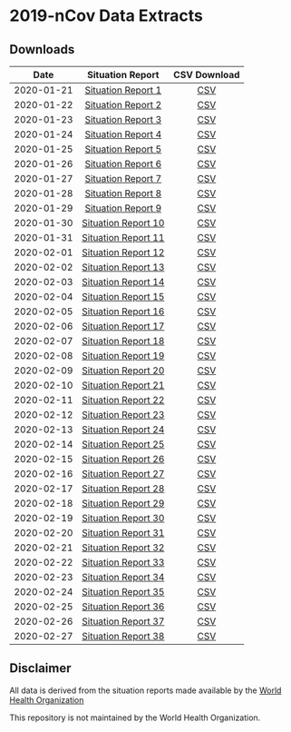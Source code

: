 # 2019-nCov Data Extracts

## Downloads

| Date          | Situation Report                                                             | CSV Download                                |
|:-------------:|:----------------------------------------------------------------------------:|:-------------------------------------------:|
| 2020-01-21    | [Situation Report 1](/2019-nCov/2020-01-21/20200121-sitrep-1-2019-ncov.pdf)  | [CSV](/2019-nCov/2020-01-21/2020-01-21.csv) |
| 2020-01-22    | [Situation Report 2](/2019-nCov/2020-01-22/20200122-sitrep-2-2019-ncov.pdf)  | [CSV](/2019-nCov/2020-01-22/2020-01-22.csv) |
| 2020-01-23    | [Situation Report 3](/2019-nCov/2020-01-23/20200123-sitrep-3-2019-ncov.pdf)  | [CSV](/2019-nCov/2020-01-23/2020-01-23.csv) |
| 2020-01-24    | [Situation Report 4](/2019-nCov/2020-01-24/20200124-sitrep-4-2019-ncov.pdf)  | [CSV](/2019-nCov/2020-01-24/2020-01-24.csv) |
| 2020-01-25    | [Situation Report 5](/2019-nCov/2020-01-25/20200125-sitrep-5-2019-ncov.pdf)  | [CSV](/2019-nCov/2020-01-25/2020-01-25.csv) |
| 2020-01-26    | [Situation Report 6](/2019-nCov/2020-01-26/20200126-sitrep-6-2019-ncov.pdf)  | [CSV](/2019-nCov/2020-01-26/2020-01-26.csv) |
| 2020-01-27    | [Situation Report 7](/2019-nCov/2020-01-27/20200127-sitrep-7-2019-ncov.pdf)  | [CSV](/2019-nCov/2020-01-27/2020-01-27.csv) |
| 2020-01-28    | [Situation Report 8](/2019-nCov/2020-01-28/20200128-sitrep-8-2019-ncov.pdf)  | [CSV](/2019-nCov/2020-01-28/2020-01-28.csv) |
| 2020-01-29    | [Situation Report 9](/2019-nCov/2020-01-29/20200129-sitrep-9-2019-ncov.pdf)  | [CSV](/2019-nCov/2020-01-29/2020-01-29.csv) |
| 2020-01-30    | [Situation Report 10](/2019-nCov/2020-01-30/20200130-sitrep-10-2019-ncov.pdf)| [CSV](/2019-nCov/2020-01-30/2020-01-30.csv) |
| 2020-01-31    | [Situation Report 11](/2019-nCov/2020-01-31/20200131-sitrep-11-2019-ncov.pdf)| [CSV](/2019-nCov/2020-01-31/2020-01-31.csv) |
| 2020-02-01    | [Situation Report 12](/2019-nCov/2020-02-01/20200201-sitrep-12-2019-ncov.pdf)| [CSV](/2019-nCov/2020-02-01/2020-02-01.csv) |
| 2020-02-02    | [Situation Report 13](/2019-nCov/2020-02-02/20200202-sitrep-13-2019-ncov.pdf)| [CSV](/2019-nCov/2020-02-02/2020-02-02.csv) |
| 2020-02-03    | [Situation Report 14](/2019-nCov/2020-02-03/20200203-sitrep-14-2019-ncov.pdf)| [CSV](/2019-nCov/2020-02-03/2020-02-03.csv) |
| 2020-02-04    | [Situation Report 15](/2019-nCov/2020-02-04/20200204-sitrep-15-2019-ncov.pdf)| [CSV](/2019-nCov/2020-02-04/2020-02-04.csv) |
| 2020-02-05    | [Situation Report 16](/2019-nCov/2020-02-05/20200205-sitrep-16-2019-ncov.pdf)| [CSV](/2019-nCov/2020-02-05/2020-02-05.csv) |
| 2020-02-06    | [Situation Report 17](/2019-nCov/2020-02-06/20200206-sitrep-17-2019-ncov.pdf)| [CSV](/2019-nCov/2020-02-06/2020-02-06.csv) |
| 2020-02-07    | [Situation Report 18](/2019-nCov/2020-02-07/20200207-sitrep-18-2019-ncov.pdf)| [CSV](/2019-nCov/2020-02-07/2020-02-07.csv) |
| 2020-02-08    | [Situation Report 19](/2019-nCov/2020-02-08/20200208-sitrep-19-2019-ncov.pdf)| [CSV](/2019-nCov/2020-02-08/2020-02-08.csv) |
| 2020-02-09    | [Situation Report 20](/2019-nCov/2020-02-09/20200209-sitrep-20-2019-ncov.pdf)| [CSV](/2019-nCov/2020-02-09/2020-02-09.csv) |
| 2020-02-10    | [Situation Report 21](/2019-nCov/2020-02-10/20200210-sitrep-21-2019-ncov.pdf)| [CSV](/2019-nCov/2020-02-10/2020-02-10.csv) |
| 2020-02-11    | [Situation Report 22](/2019-nCov/2020-02-11/20200211-sitrep-22-2019-ncov.pdf)| [CSV](/2019-nCov/2020-02-11/2020-02-11.csv) |
| 2020-02-12    | [Situation Report 23](/2019-nCov/2020-02-12/20200212-sitrep-23-2019-ncov.pdf)| [CSV](/2019-nCov/2020-02-12/2020-02-12.csv) |
| 2020-02-13    | [Situation Report 24](/2019-nCov/2020-02-13/20200213-sitrep-24-2019-ncov.pdf)| [CSV](/2019-nCov/2020-02-13/2020-02-13.csv) |
| 2020-02-14    | [Situation Report 25](/2019-nCov/2020-02-14/20200214-sitrep-25-2019-ncov.pdf)| [CSV](/2019-nCov/2020-02-14/2020-02-14.csv) |
| 2020-02-15    | [Situation Report 26](/2019-nCov/2020-02-15/20200215-sitrep-26-2019-ncov.pdf)| [CSV](/2019-nCov/2020-02-15/2020-02-15.csv) |
| 2020-02-16    | [Situation Report 27](/2019-nCov/2020-02-16/20200216-sitrep-27-2019-ncov.pdf)| [CSV](/2019-nCov/2020-02-16/2020-02-16.csv) |
| 2020-02-17    | [Situation Report 28](/2019-nCov/2020-02-17/20200217-sitrep-28-2019-ncov.pdf)| [CSV](/2019-nCov/2020-02-17/2020-02-17.csv) |
| 2020-02-18    | [Situation Report 29](/2019-nCov/2020-02-18/20200218-sitrep-29-2019-ncov.pdf)| [CSV](/2019-nCov/2020-02-18/2020-02-18.csv) |
| 2020-02-19    | [Situation Report 30](/2019-nCov/2020-02-19/20200219-sitrep-30-2019-ncov.pdf)| [CSV](/2019-nCov/2020-02-19/2020-02-19.csv) |
| 2020-02-20    | [Situation Report 31](/2019-nCov/2020-02-20/20200220-sitrep-31-2019-ncov.pdf)| [CSV](/2019-nCov/2020-02-20/2020-02-20.csv) |
| 2020-02-21    | [Situation Report 32](/2019-nCov/2020-02-21/20200221-sitrep-32-2019-ncov.pdf)| [CSV](/2019-nCov/2020-02-21/2020-02-21.csv) |
| 2020-02-22    | [Situation Report 33](/2019-nCov/2020-02-22/20200222-sitrep-33-2019-ncov.pdf)| [CSV](/2019-nCov/2020-02-22/2020-02-22.csv) |
| 2020-02-23    | [Situation Report 34](/2019-nCov/2020-02-23/20200223-sitrep-34-2019-ncov.pdf)| [CSV](/2019-nCov/2020-02-23/2020-02-23.csv) |
| 2020-02-24    | [Situation Report 35](/2019-nCov/2020-02-24/20200224-sitrep-35-2019-ncov.pdf)| [CSV](/2019-nCov/2020-02-24/2020-02-24.csv) |
| 2020-02-25    | [Situation Report 36](/2019-nCov/2020-02-25/20200225-sitrep-36-2019-ncov.pdf)| [CSV](/2019-nCov/2020-02-25/2020-02-25.csv) |
| 2020-02-26    | [Situation Report 37](/2019-nCov/2020-02-26/20200226-sitrep-37-2019-ncov.pdf)| [CSV](/2019-nCov/2020-02-26/2020-02-26.csv) |
| 2020-02-27    | [Situation Report 38](/2019-nCov/2020-02-27/20200227-sitrep-38-2019-ncov.pdf)| [CSV](/2019-nCov/2020-02-27/2020-02-27.csv) |

## Disclaimer

All data is derived from the situation reports made available by the [World Health Organization](https://www.who.int/emergencies/diseases/novel-coronavirus-2019/situation-reports/)

This repository is not maintained by the World Health Organization.
